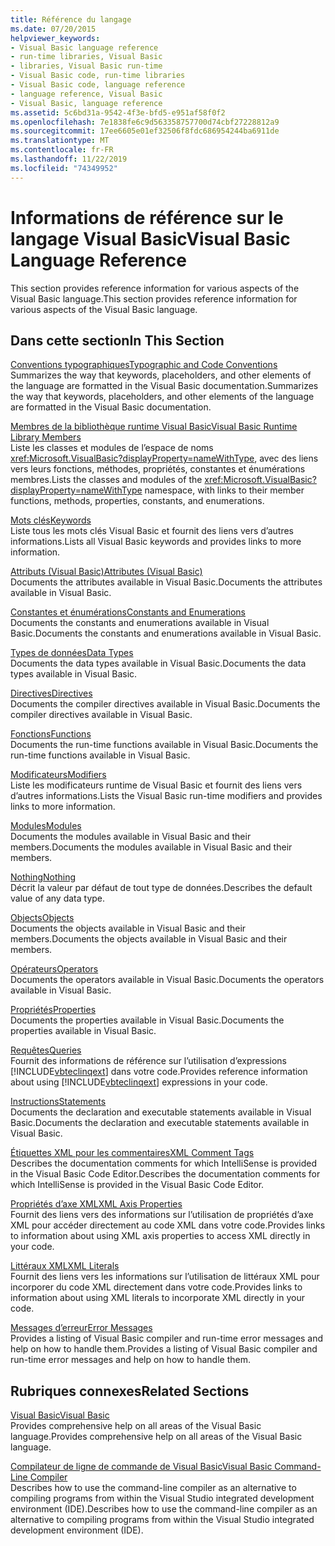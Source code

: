 ```yaml
---
title: Référence du langage
ms.date: 07/20/2015
helpviewer_keywords:
- Visual Basic language reference
- run-time libraries, Visual Basic
- libraries, Visual Basic run-time
- Visual Basic code, run-time libraries
- Visual Basic code, language reference
- language reference, Visual Basic
- Visual Basic, language reference
ms.assetid: 5c6bd31a-9542-4f3e-bfd5-e951af58f0f2
ms.openlocfilehash: 7e1838fe6c9d563358757700d74cbf27228812a9
ms.sourcegitcommit: 17ee6605e01ef32506f8fdc686954244ba6911de
ms.translationtype: MT
ms.contentlocale: fr-FR
ms.lasthandoff: 11/22/2019
ms.locfileid: "74349952"
---
```

# <a name="visual-basic-language-reference"></a><span data-ttu-id="acb5c-102">Informations de référence sur le langage Visual Basic</span><span class="sxs-lookup"><span data-stu-id="acb5c-102">Visual Basic Language Reference</span></span>

<span data-ttu-id="acb5c-103">This section provides reference information for various aspects of the Visual Basic language.</span><span class="sxs-lookup"><span data-stu-id="acb5c-103">This section provides reference information for various aspects of the Visual Basic language.</span></span>  
  
## <a name="in-this-section"></a><span data-ttu-id="acb5c-104">Dans cette section</span><span class="sxs-lookup"><span data-stu-id="acb5c-104">In This Section</span></span>  

 [<span data-ttu-id="acb5c-105">Conventions typographiques</span><span class="sxs-lookup"><span data-stu-id="acb5c-105">Typographic and Code Conventions</span></span>](../../visual-basic/language-reference/typographic-and-code-conventions.md)  
 <span data-ttu-id="acb5c-106">Summarizes the way that keywords, placeholders, and other elements of the language are formatted in the Visual Basic documentation.</span><span class="sxs-lookup"><span data-stu-id="acb5c-106">Summarizes the way that keywords, placeholders, and other elements of the language are formatted in the Visual Basic documentation.</span></span>  
  
 [<span data-ttu-id="acb5c-107">Membres de la bibliothèque runtime Visual Basic</span><span class="sxs-lookup"><span data-stu-id="acb5c-107">Visual Basic Runtime Library Members</span></span>](../../visual-basic/language-reference/runtime-library-members.md)  
 <span data-ttu-id="acb5c-108">Liste les classes et modules de l’espace de noms <xref:Microsoft.VisualBasic?displayProperty=nameWithType>, avec des liens vers leurs fonctions, méthodes, propriétés, constantes et énumérations membres.</span><span class="sxs-lookup"><span data-stu-id="acb5c-108">Lists the classes and modules of the <xref:Microsoft.VisualBasic?displayProperty=nameWithType> namespace, with links to their member functions, methods, properties, constants, and enumerations.</span></span>  
  
 [<span data-ttu-id="acb5c-109">Mots clés</span><span class="sxs-lookup"><span data-stu-id="acb5c-109">Keywords</span></span>](../../visual-basic/language-reference/keywords/index.md)  
 <span data-ttu-id="acb5c-110">Liste tous les mots clés Visual Basic et fournit des liens vers d’autres informations.</span><span class="sxs-lookup"><span data-stu-id="acb5c-110">Lists all Visual Basic keywords and provides links to more information.</span></span>  
  
 [<span data-ttu-id="acb5c-111">Attributs (Visual Basic)</span><span class="sxs-lookup"><span data-stu-id="acb5c-111">Attributes (Visual Basic)</span></span>](../../visual-basic/language-reference/attributes.md)  
 <span data-ttu-id="acb5c-112">Documents the attributes available in Visual Basic.</span><span class="sxs-lookup"><span data-stu-id="acb5c-112">Documents the attributes available in Visual Basic.</span></span>  
  
 [<span data-ttu-id="acb5c-113">Constantes et énumérations</span><span class="sxs-lookup"><span data-stu-id="acb5c-113">Constants and Enumerations</span></span>](../../visual-basic/language-reference/constants-and-enumerations.md)  
 <span data-ttu-id="acb5c-114">Documents the constants and enumerations available in Visual Basic.</span><span class="sxs-lookup"><span data-stu-id="acb5c-114">Documents the constants and enumerations available in Visual Basic.</span></span>  
  
 [<span data-ttu-id="acb5c-115">Types de données</span><span class="sxs-lookup"><span data-stu-id="acb5c-115">Data Types</span></span>](../../visual-basic/language-reference/data-types/index.md)  
 <span data-ttu-id="acb5c-116">Documents the data types available in Visual Basic.</span><span class="sxs-lookup"><span data-stu-id="acb5c-116">Documents the data types available in Visual Basic.</span></span>  
  
 [<span data-ttu-id="acb5c-117">Directives</span><span class="sxs-lookup"><span data-stu-id="acb5c-117">Directives</span></span>](../../visual-basic/language-reference/directives/index.md)  
 <span data-ttu-id="acb5c-118">Documents the compiler directives available in Visual Basic.</span><span class="sxs-lookup"><span data-stu-id="acb5c-118">Documents the compiler directives available in Visual Basic.</span></span>  
  
 [<span data-ttu-id="acb5c-119">Fonctions</span><span class="sxs-lookup"><span data-stu-id="acb5c-119">Functions</span></span>](../../visual-basic/language-reference/functions/index.md)  
 <span data-ttu-id="acb5c-120">Documents the run-time functions available in Visual Basic.</span><span class="sxs-lookup"><span data-stu-id="acb5c-120">Documents the run-time functions available in Visual Basic.</span></span>  
  
 [<span data-ttu-id="acb5c-121">Modificateurs</span><span class="sxs-lookup"><span data-stu-id="acb5c-121">Modifiers</span></span>](../../visual-basic/language-reference/modifiers/index.md)  
 <span data-ttu-id="acb5c-122">Liste les modificateurs runtime de Visual Basic et fournit des liens vers d’autres informations.</span><span class="sxs-lookup"><span data-stu-id="acb5c-122">Lists the Visual Basic run-time modifiers and provides links to more information.</span></span>  
  
 [<span data-ttu-id="acb5c-123">Modules</span><span class="sxs-lookup"><span data-stu-id="acb5c-123">Modules</span></span>](../../visual-basic/language-reference/modules.md)  
 <span data-ttu-id="acb5c-124">Documents the modules available in Visual Basic and their members.</span><span class="sxs-lookup"><span data-stu-id="acb5c-124">Documents the modules available in Visual Basic and their members.</span></span>  
  
 [<span data-ttu-id="acb5c-125">Nothing</span><span class="sxs-lookup"><span data-stu-id="acb5c-125">Nothing</span></span>](../../visual-basic/language-reference/nothing.md)  
 <span data-ttu-id="acb5c-126">Décrit la valeur par défaut de tout type de données.</span><span class="sxs-lookup"><span data-stu-id="acb5c-126">Describes the default value of any data type.</span></span>  
  
 [<span data-ttu-id="acb5c-127">Objects</span><span class="sxs-lookup"><span data-stu-id="acb5c-127">Objects</span></span>](../../visual-basic/language-reference/objects/index.md)  
 <span data-ttu-id="acb5c-128">Documents the objects available in Visual Basic and their members.</span><span class="sxs-lookup"><span data-stu-id="acb5c-128">Documents the objects available in Visual Basic and their members.</span></span>  
  
 [<span data-ttu-id="acb5c-129">Opérateurs</span><span class="sxs-lookup"><span data-stu-id="acb5c-129">Operators</span></span>](../../visual-basic/language-reference/operators/index.md)  
 <span data-ttu-id="acb5c-130">Documents the operators available in Visual Basic.</span><span class="sxs-lookup"><span data-stu-id="acb5c-130">Documents the operators available in Visual Basic.</span></span>  
  
 [<span data-ttu-id="acb5c-131">Propriétés</span><span class="sxs-lookup"><span data-stu-id="acb5c-131">Properties</span></span>](../../visual-basic/language-reference/properties.md)  
 <span data-ttu-id="acb5c-132">Documents the properties available in Visual Basic.</span><span class="sxs-lookup"><span data-stu-id="acb5c-132">Documents the properties available in Visual Basic.</span></span>  
  
 [<span data-ttu-id="acb5c-133">Requêtes</span><span class="sxs-lookup"><span data-stu-id="acb5c-133">Queries</span></span>](../../visual-basic/language-reference/queries/index.md)  
 <span data-ttu-id="acb5c-134">Fournit des informations de référence sur l’utilisation d’expressions [!INCLUDE[vbteclinqext](~/includes/vbteclinqext-md.md)] dans votre code.</span><span class="sxs-lookup"><span data-stu-id="acb5c-134">Provides reference information about using [!INCLUDE[vbteclinqext](~/includes/vbteclinqext-md.md)] expressions in your code.</span></span>  
  
 [<span data-ttu-id="acb5c-135">Instructions</span><span class="sxs-lookup"><span data-stu-id="acb5c-135">Statements</span></span>](../../visual-basic/language-reference/statements/index.md)  
 <span data-ttu-id="acb5c-136">Documents the declaration and executable statements available in Visual Basic.</span><span class="sxs-lookup"><span data-stu-id="acb5c-136">Documents the declaration and executable statements available in Visual Basic.</span></span>  
  
 [<span data-ttu-id="acb5c-137">Étiquettes XML pour les commentaires</span><span class="sxs-lookup"><span data-stu-id="acb5c-137">XML Comment Tags</span></span>](../../visual-basic/language-reference/xmldoc/index.md)  
 <span data-ttu-id="acb5c-138">Describes the documentation comments for which IntelliSense is provided in the Visual Basic Code Editor.</span><span class="sxs-lookup"><span data-stu-id="acb5c-138">Describes the documentation comments for which IntelliSense is provided in the Visual Basic Code Editor.</span></span>  
  
 [<span data-ttu-id="acb5c-139">Propriétés d’axe XML</span><span class="sxs-lookup"><span data-stu-id="acb5c-139">XML Axis Properties</span></span>](../../visual-basic/language-reference/xml-axis/index.md)  
 <span data-ttu-id="acb5c-140">Fournit des liens vers des informations sur l’utilisation de propriétés d’axe XML pour accéder directement au code XML dans votre code.</span><span class="sxs-lookup"><span data-stu-id="acb5c-140">Provides links to information about using XML axis properties to access XML directly in your code.</span></span>  
  
 [<span data-ttu-id="acb5c-141">Littéraux XML</span><span class="sxs-lookup"><span data-stu-id="acb5c-141">XML Literals</span></span>](../../visual-basic/language-reference/xml-literals/index.md)  
 <span data-ttu-id="acb5c-142">Fournit des liens vers les informations sur l’utilisation de littéraux XML pour incorporer du code XML directement dans votre code.</span><span class="sxs-lookup"><span data-stu-id="acb5c-142">Provides links to information about using XML literals to incorporate XML directly in your code.</span></span>  
  
 [<span data-ttu-id="acb5c-143">Messages d’erreur</span><span class="sxs-lookup"><span data-stu-id="acb5c-143">Error Messages</span></span>](../../visual-basic/language-reference/error-messages/index.md)  
 <span data-ttu-id="acb5c-144">Provides a listing of Visual Basic compiler and run-time error messages and help on how to handle them.</span><span class="sxs-lookup"><span data-stu-id="acb5c-144">Provides a listing of Visual Basic compiler and run-time error messages and help on how to handle them.</span></span>  
  
## <a name="related-sections"></a><span data-ttu-id="acb5c-145">Rubriques connexes</span><span class="sxs-lookup"><span data-stu-id="acb5c-145">Related Sections</span></span>  

 [<span data-ttu-id="acb5c-146">Visual Basic</span><span class="sxs-lookup"><span data-stu-id="acb5c-146">Visual Basic</span></span>](../../visual-basic/index.md)  
 <span data-ttu-id="acb5c-147">Provides comprehensive help on all areas of the Visual Basic language.</span><span class="sxs-lookup"><span data-stu-id="acb5c-147">Provides comprehensive help on all areas of the Visual Basic language.</span></span>  
  
 [<span data-ttu-id="acb5c-148">Compilateur de ligne de commande de Visual Basic</span><span class="sxs-lookup"><span data-stu-id="acb5c-148">Visual Basic Command-Line Compiler</span></span>](../../visual-basic/reference/command-line-compiler/index.md)  
 <span data-ttu-id="acb5c-149">Describes how to use the command-line compiler as an alternative to compiling programs from within the Visual Studio integrated development environment (IDE).</span><span class="sxs-lookup"><span data-stu-id="acb5c-149">Describes how to use the command-line compiler as an alternative to compiling programs from within the Visual Studio integrated development environment (IDE).</span></span>
